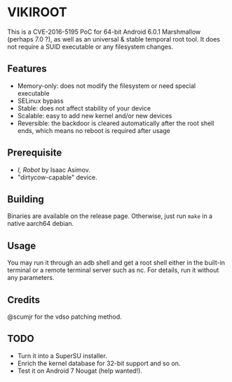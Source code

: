 # VIKIROOT

This is a CVE-2016-5195 PoC for 64-bit Android 6.0.1 Marshmallow (perhaps 7.0 ?), as well as an universal & stable temporal root tool. It does not require a SUID executable or any filesystem changes.
## Features

- Memory-only: does not modify the filesystem or need special executable
- SELinux bypass
- Stable: does not affect stability of your device
- Scalable: easy to add new kernel and/or new devices
- Reversible: the backdoor is cleared automatically after the root shell ends, which means no reboot is required after usage

## Prerequisite
- *I, Robot* by Isaac Asimov.
- "dirtycow-capable" device.

## Building

Binaries are available on the release page. Otherwise, just run `make` in a native aarch64 debian.

## Usage

You may run it through an adb shell and get a root shell either in the built-in terminal or a remote terminal server such as nc. For details, run it without any parameters.

## Credits

@scumjr for the vdso patching method.

## TODO

- Turn it into a SuperSU installer.
- Enrich the kernel database for 32-bit support and so on.
- Test it on Android 7 Nougat (help wanted!).
